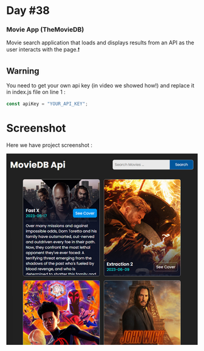 # Day #38

### Movie App (TheMovieDB)
Movie search application that loads and displays results from an API as the user interacts with the page.❗️

## Warning
You need to get your own api key (in video we showed how!) and replace it in index.js file on line 1 :

```javascript
const apiKey = "YOUR_API_KEY";
```


# Screenshot
Here we have project screenshot :

![screenshot](screenshot.jpg)
